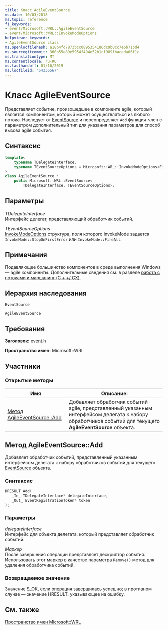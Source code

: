 ```yaml
---
title: Класс AgileEventSource
ms.date: 10/03/2018
ms.topic: reference
f1_keywords:
- event/Microsoft::WRL::AgileEventSource
- event/Microsoft::WRL::InvokeModeOptions
helpviewer_keywords:
- AgileEventSource class
ms.openlocfilehash: a18b4fd7873bcc0895354186dc9b0cc7e6b71bd4
ms.sourcegitcommit: 360b55e89e5954f494e52b1cf989fbaceda06f1c
ms.translationtype: MT
ms.contentlocale: ru-RU
ms.lasthandoff: 01/16/2019
ms.locfileid: "54336567"
---
```

# <a name="agileeventsource-class"></a>Класс AgileEventSource

Представляет событие, произошедшее в компоненте agile, который является компонентом, который может осуществляться из любого потока. Наследует от [EventSource](eventsource-class.md) и переопределяет `Add` функция-член с параметром дополнительный тип для указания параметров для способ вызова agile события.

## <a name="syntax"></a>Синтаксис

```cpp
template<
    typename TDelegateInterface,
    typename TEventSourceOptions = Microsoft::WRL::InvokeModeOptions<FireAll>
>
class AgileEventSource :
    public Microsoft::WRL::EventSource<
        TDelegateInterface, TEventSourceOptions>;
```

## <a name="parameters"></a>Параметры

*TDelegateInterface*<br/>
Интерфейс делегат, представляющий обработчик событий.

*TEventSourceOptions*<br/>
[InvokeModeOptions](invokemodeoptions-structure.md) структура, поля которого invokeMode задается `InvokeMode::StopOnFirstError` или `InvokeMode::FireAll`.

## <a name="remarks"></a>Примечания

Подавляющее большинство компонентов в среде выполнения Windows — agile компоненты. Дополнительные сведения см. в разделе [работа с потоками и маршалинг (C + +/ CX)](../../cppcx/threading-and-marshaling-c-cx.md).

## <a name="inheritance-hierarchy"></a>Иерархия наследования

`EventSource`

`AgileEventSource`

## <a name="requirements"></a>Требования

**Заголовок:** event.h

**Пространство имен:** Microsoft::WRL

## <a name="members"></a>Участники

### <a name="public-methods"></a>Открытые методы

|Имя|Описание:|
|----------|-----------------|
|[Метод AgileEventSource::Add](#add)|Добавляет обработчик событий agile, представленный указанным интерфейсом делегата к набору обработчиков событий для текущего **AgileEventSource** объекта.|

## <a name="add"></a> Метод AgileEventSource::Add

Добавляет обработчик событий, представленный указанным интерфейсом делегата к набору обработчиков событий для текущего [EventSource](eventsource-class.md) объекта.

### <a name="syntax"></a>Синтаксис

```cpp
HRESULT Add(
   _In_ TDelegateInterface* delegateInterface,
   _Out_ EventRegistrationToken* token
);
```

### <a name="parameters"></a>Параметры

*delegateInterface*<br/>
Интерфейс для объекта делегата, который представляет обработчик событий.

*Маркер*<br/>
После завершения операции представляет дескриптор события. Использовать этот маркер в качестве параметра `Remove()` метод для удаления обработчика событий.

### <a name="return-value"></a>Возвращаемое значение

Значение S_OK, если операция завершилась успешно; в противном случае — значение HRESULT, указывающее на ошибку.

## <a name="see-also"></a>См. также

[Пространство имен Microsoft::WRL](microsoft-wrl-namespace.md)